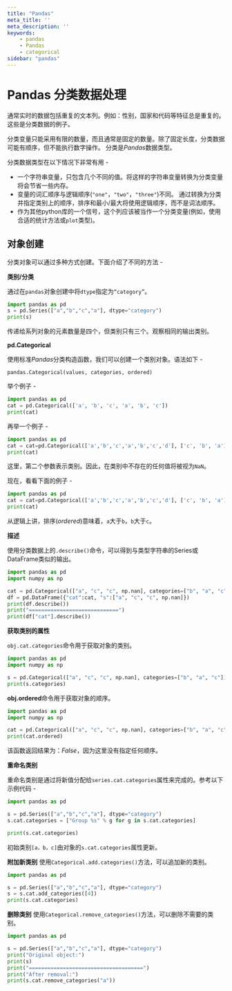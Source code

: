 ```yaml
---
title: "Pandas"
meta_title: ''
meta_description: ''
keywords: 
    - pandas
    - Pandas
    - categorical
sidebar: "pandas"
---
```

# Pandas 分类数据处理  			

通常实时的数据包括重复的文本列。例如：性别，国家和代码等特征总是重复的。这些是分类数据的例子。

分类变量只能采用有限的数量，而且通常是固定的数量。除了固定长度，分类数据可能有顺序，但不能执行数字操作。 分类是*Pandas*数据类型。

分类数据类型在以下情况下非常有用 -

- 一个字符串变量，只包含几个不同的值。将这样的字符串变量转换为分类变量将会节省一些内存。
- 变量的词汇顺序与逻辑顺序(`"one"`，`"two"`，`"three"`)不同。 通过转换为分类并指定类别上的顺序，排序和最小/最大将使用逻辑顺序，而不是词法顺序。
- 作为其他python库的一个信号，这个列应该被当作一个分类变量(例如，使用合适的统计方法或`plot`类型)。

## 对象创建

分类对象可以通过多种方式创建。下面介绍了不同的方法 -

**类别/分类**

通过在`pandas`对象创建中将`dtype`指定为`“category”`。

```python
import pandas as pd
s = pd.Series(["a","b","c","a"], dtype="category")
print(s)
```

传递给系列对象的元素数量是四个，但类别只有三个。观察相同的输出类别。

**pd.Categorical**

使用标准*Pandas*分类构造函数，我们可以创建一个类别对象。语法如下 - 

```
pandas.Categorical(values, categories, ordered)
```

举个例子 -

```python
import pandas as pd
cat = pd.Categorical(['a', 'b', 'c', 'a', 'b', 'c'])
print(cat)
```

再举一个例子 -

```python
import pandas as pd
cat = cat=pd.Categorical(['a','b','c','a','b','c','d'], ['c', 'b', 'a'])
print(cat)
```

这里，第二个参数表示类别。因此，在类别中不存在的任何值将被视为`NaN`。

现在，看看下面的例子 -

```python
import pandas as pd
cat = cat=pd.Categorical(['a','b','c','a','b','c','d'], ['c', 'b', 'a'],ordered=True)
print(cat)
```

从逻辑上讲，排序(*ordered*)意味着，`a`大于`b`，`b`大于`c`。

**描述**

使用分类数据上的`.describe()`命令，可以得到与类型字符串的Series或DataFrame类似的输出。

```python
import pandas as pd
import numpy as np

cat = pd.Categorical(["a", "c", "c", np.nan], categories=["b", "a", "c"])
df = pd.DataFrame({"cat":cat, "s":["a", "c", "c", np.nan]})
print(df.describe())
print("=============================")
print(df["cat"].describe())
```

**获取类别的属性**

`obj.cat.categories`命令用于获取对象的类别。

```python
import pandas as pd
import numpy as np

s = pd.Categorical(["a", "c", "c", np.nan], categories=["b", "a", "c"])
print(s.categories)
```

**obj.ordered**命令用于获取对象的顺序。

```python
import pandas as pd
import numpy as np

cat = pd.Categorical(["a", "c", "c", np.nan], categories=["b", "a", "c"])
print(cat.ordered)
```

该函数返回结果为：*False*，因为这里没有指定任何顺序。

**重命名类别**

重命名类别是通过将新值分配给`series.cat.categories`属性来完成的。参考以下示例代码 -

```python
import pandas as pd

s = pd.Series(["a","b","c","a"], dtype="category")
s.cat.categories = ["Group %s" % g for g in s.cat.categories]

print(s.cat.categories)
```

初始类别`[a，b，c]`由对象的`s.cat.categories`属性更新。

**附加新类别**
使用`Categorical.add.categories()`方法，可以追加新的类别。

```python
import pandas as pd

s = pd.Series(["a","b","c","a"], dtype="category")
s = s.cat.add_categories([4])
print(s.cat.categories)
```

**删除类别**
使用`Categorical.remove_categories()`方法，可以删除不需要的类别。

```python
import pandas as pd

s = pd.Series(["a","b","c","a"], dtype="category")
print("Original object:")
print(s)
print("=====================================")
print("After removal:")
print(s.cat.remove_categories("a"))
```

<code class=backend-type backend-type=free></code>
<code class=gatsby-kernelname data-language=python></code>
<script type="text/javascript" src="https://cdn.freeaihub.com/asset/js/cell.js"></script>
